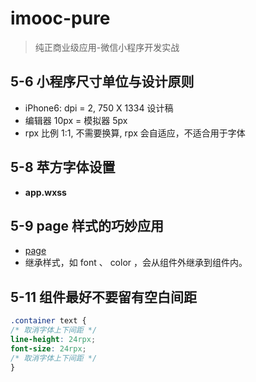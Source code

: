 # imooc-pure

> 纯正商业级应用-微信小程序开发实战

## 5-6 小程序尺寸单位与设计原则

- iPhone6: dpi = 2, 750 X 1334 设计稿
- 编辑器 10px = 模拟器 5px
- rpx 比例 1:1, 不需要换算, rpx 会自适应，不适合用于字体

## 5-8 苹方字体设置

- **app.wxss**

## 5-9 page 样式的巧妙应用

- [page](https://developers.weixin.qq.com/miniprogram/dev/framework/custom-component/wxml-wxss.html)
- 继承样式，如 font 、 color ，会从组件外继承到组件内。

## 5-11 组件最好不要留有空白间距

```css
.container text {
/* 取消字体上下间距 */
line-height: 24rpx;
font-size: 24rpx;
/* 取消字体上下间距 */
}
```
